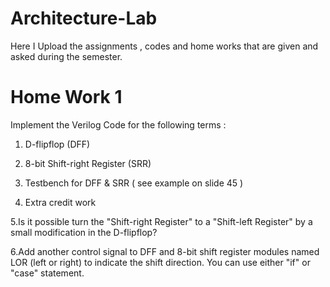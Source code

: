 # Architecture-Lab
Here I Upload the assignments , codes and home works that are given and asked during the semester.


# Home Work 1
Implement the Verilog Code for the following terms :
1. D-flipflop (DFF)

2. 8-bit Shift-right Register (SRR)

3. Testbench for DFF & SRR ( see example on slide 45 )

4. Extra credit work

5.Is it possible turn the "Shift-right Register" to a "Shift-left Register" by a small modification in the D-flipflop?

6.Add another control signal to DFF and 8-bit shift register modules named LOR (left or right) to indicate the shift direction. You can use either "if" or "case" statement.
